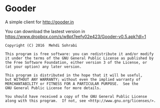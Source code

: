 # Gooder

A simple client for http://gooder.in

You can download the lastest version in https://www.dropbox.com/s/w8pt7eefy02e423/Gooder-v0.5.apk?dl=1

    Copyright (C) 2016  Mehdi Sohrabi

    This program is free software: you can redistribute it and/or modify
    it under the terms of the GNU General Public License as published by
    the Free Software Foundation, either version 3 of the License, or
    (at your option) any later version.

    This program is distributed in the hope that it will be useful,
    but WITHOUT ANY WARRANTY; without even the implied warranty of
    MERCHANTABILITY or FITNESS FOR A PARTICULAR PURPOSE.  See the
    GNU General Public License for more details.

    You should have received a copy of the GNU General Public License
    along with this program.  If not, see <http://www.gnu.org/licenses/>.

